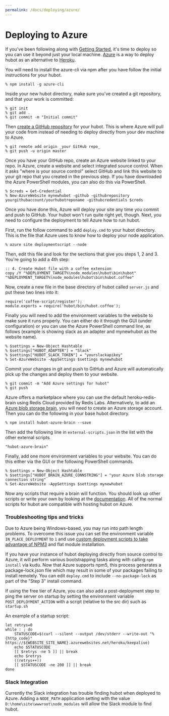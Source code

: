 ```yaml
---
permalink: /docs/deploying/azure/
---
```


# Deploying to Azure

If you've been following along with [Getting Started](../index.md), it's time to deploy so you can use it beyond just your local machine.
[Azure](http://azure.microsoft.com/) is a way to deploy hubot as an alternative to [Heroku](heroku.md).

You will need to install the azure-cli via npm after you have follow the initial instructions for your hubot.

    % npm install -g azure-cli

Inside your new hubot directory, make sure you've created a git repository, and that your work is committed:

    % git init
    % git add .
    % git commit -m "Initial commit"

Then [create a GitHub repository](https://help.github.com/articles/create-a-repo/) for your hubot. This is where Azure will pull your code from instead of needing to deploy directly from your dev machine to Azure.

    % git remote add origin _your GitHub repo_
    % git push -u origin master

Once you have your GitHub repo, create an Azure website linked to your repo. In Azure, create a website and select integrated source control. When it asks "where is your source control" select GitHub and link this website to your git repo that you created in the previous step. If you have downloaded the Azure PowerShell modules, you can also do this via PowerShell.

    % $creds = Get-Credential
    % New-AzureWebsite mynewhubot -github -githubrepository yourgithubaccount/yourhubotreponame -githubcredentials $creds

Once you have done this, Azure will deploy your site any time you commit and push to GitHub. Your hubot won't run quite right yet, though. Next, you need to configure the deployment to tell Azure how to run hubot.

First, run the follow command to add `deploy.cmd` to your hubot directory. This is the file that Azure uses to know how to deploy your node application.

    % azure site deploymentscript --node

Then, edit this file and look for the sections that give you steps 1, 2 and 3. You're going to add a 4th step:

    :: 4. Create Hubot file with a coffee extension
    copy /Y "%DEPLOYMENT_TARGET%\node_modules\hubot\bin\hubot" "%DEPLOYMENT_TARGET%\node_modules\hubot\bin\hubot.coffee"

Now, create a new file in the base directory of hubot called `server.js` and put these two lines into it:

    require('coffee-script/register');
    module.exports = require('hubot/bin/hubot.coffee');

Finally you will need to add the environment variables to the website to make sure it runs properly. You can either do it through the GUI (under configuration) or you can use the Azure PowerShell command line, as follows (example is showing slack as an adapter and mynewhubot as the website name).

    % $settings = New-Object Hashtable
    % $settings["HUBOT_ADAPTER"] = "Slack"
    % $settings["HUBOT_SLACK_TOKEN"] = "yourslackapikey"
    % Set-AzureWebsite -AppSettings $settings mynewhubot

Commit your changes in git and push to GitHub and Azure will automatically pick up the changes and deploy them to your website.

    % git commit -m "Add Azure settings for hubot"
    % git push

Azure offers a marketplace where you can use the default heroku-redis-brain using Redis Cloud provided by Redis Labs. Alternatively, to add an [Azure blob storage brain](https://github.com/coryallegory/hubot-azure-brain), you will need to create an Azure storage account. Then you can do the following in your base hubot directory.

    % npm install hubot-azure-brain --save

Then add the following line in `external-scripts.json` in the list with the other external scripts

    "hubot-azure-brain"

Finally, add one more environment variables to your website. You can do this either via the GUI or the following PowerShell commands.

    % $settings = New-Object Hashtable
    % $settings["HUBOT_BRAIN_AZURE_CONNSTRING"] = "your Azure blob storage connection string"
    % Set-AzureWebsite -AppSettings $settings mynewhubot

Now any scripts that require a brain will function. You should look up other scripts or write your own by looking at the [documentation](../scripting.md). All of the normal scripts for hubot are compatible with hosting hubot on Azure.

### Troubleshooting tips and tricks

Due to Azure being Windows-based, you may run into path length problems. To overcome this issue you can set the environment variable `IN_PLACE_DEPLOYMENT` to `1` and use [custom deployment scripts to take advantage of NPM3](https://github.com/felixrieseberg/azure-npm3) and flat module installation.

If you have your instance of hubot deploying directly from source control to Azure, it will perform various bootstrapping tasks along with calling `npm install` via kudu. Now that Azure supports npm5, this process generates a package-lock.json file which may result in some of your packages failing to install remotely. You can edit `deploy.cmd` to include `--no-package-lock` as part of the "Step 3" install command.

If using the free tier of Azure, you can also add a post-deployment step to ping the server on startup by setting the environment variable `POST_DEPLOYMENT_ACTION` with a script (relative to the src dir) such as `startup.sh`

An example of a startup script:

```
let retrys=0
while : ; do
    STATUSCODE=$(curl --silent --output /dev/stderr --write-out "%{http_code}" https://${WEBSITE_SITE_NAME}.azurewebsites.net/heroku/keepalive)
    echo $STATUSCODE
    [[ $retrys -ne 5 ]] || break
    echo $retrys
    ((retrys++))
    [[ $STATUSCODE -ne 200 ]] || break
done
```

### Slack Integration
Currently the Slack integration has trouble finding hubot when deployed to Azure. Adding a `NODE_PATH` application setting with the value `D:\home\site\wwwroot\node_modules` will allow the Slack module to find hubot.
